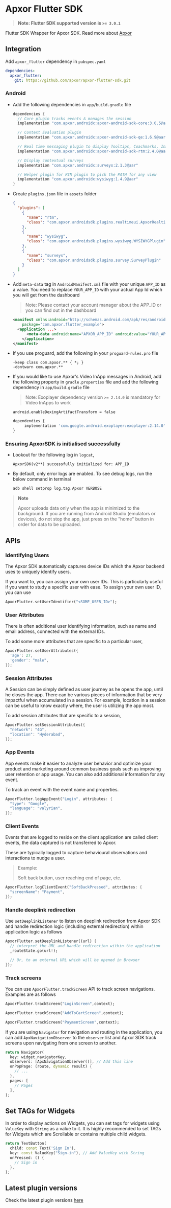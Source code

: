 # Apxor Flutter SDK

> **Note: Flutter SDK supported version is `>= 3.0.1`**

Flutter SDK Wrapper for Apxor SDK. Read more about [Apxor](https://www.apxor.com)

## Integration

Add `apxor_flutter` dependency in `pubspec.yaml`

```yaml
dependencies:
  apxor_flutter:
    git: https://github.com/apxor/apxor-flutter-sdk.git
```

### Android

- Add the following dependencies in `app/build.gradle` file

  ```groovy
  dependencies {
    // Core plugin tracks events & manages the session
    implementation "com.apxor.androidx:apxor-android-sdk-core:3.0.5@aar"

    // Context Evaluation plugin
    implementation "com.apxor.androidx:apxor-android-sdk-qe:1.6.9@aar"

    // Real time messaging plugin to display Tooltips, Coachmarks, InApps and Onboarding walkthroughs
    implementation "com.apxor.androidx:apxor-android-sdk-rtm:2.4.0@aar"

    // Display contextual surveys
    implementation "com.apxor.androidx:surveys:2.1.3@aar"

    // Helper plugin for RTM plugin to pick the PATH for any view
    implementation "com.apxor.androidx:wysiwyg:1.4.9@aar"
  }
  ```

- Create `plugins.json` file in `assets` folder

  ```json
  {
    "plugins": [
      {
        "name": "rtm",
        "class": "com.apxor.androidsdk.plugins.realtimeui.ApxorRealtimeUIPlugin"
      },
      {
        "name": "wysiwyg",
        "class": "com.apxor.androidsdk.plugins.wysiwyg.WYSIWYGPlugin"
      },
      {
        "name": "surveys",
        "class": "com.apxor.androidsdk.plugins.survey.SurveyPlugin"
      }
    ]
  }
  ```

- Add `meta-data` tag in `AndroidManifest.xml` file with your unique `APP_ID` as a value. You need to replace `YOUR_APP_ID` with your actual App Id which you will get from the dashboard

  > Note: Please contact your account manager about the APP_ID or you can find out in the dashboard

  ```xml
  <manifest xmlns:android="http://schemas.android.com/apk/res/android"
      package="com.apxor.flutter_example">
    <application ...>
        <meta-data android:name="APXOR_APP_ID" android:value="YOUR_APP_ID" />
      </application>
  </manifest>
  ```

- If you use proguard, add the following in your `proguard-rules.pro` file

  ```proguard
  -keep class com.apxor.** { *; }
  -dontwarn com.apxor.**
  ```

- If you would like to use Apxor's Video InApp messages in Android, add the following property in `gradle.properties` file and add the following dependency in `app/build.gradle` file

  > Note: Exoplayer dependency version `>= 2.14.0` is mandatory for Video InApps to work

  ```properties
  android.enableDexingArtifactTransform = false
  ```

  ```js
  dependendies {
       implementation 'com.google.android.exoplayer:exoplayer:2.14.0'
  }
  ```

### Ensuring ApxorSDK is initialised successfully

- Lookout for the following log in `logcat`,

  ```text
  ApxorSDK(v2**) successfully initialized for: APP_ID
  ```

- By default, only error logs are enabled. To see debug logs, run the below command in terminal

  ```bash
  adb shell setprop log.tag.Apxor VERBOSE
  ```

> **Note**
>
> Apxor uploads data only when the app is minimized to the background.
> If you are running from Android Studio (emulators or devices), do not stop the app, just press on the "home" button in order for data to be uploaded.

## APIs

### Identifying Users

The Apxor SDK automatically captures device IDs which the Apxor backend uses to uniquely identify users.

If you want to, you can assign your own user IDs. This is particularly useful if you want to study a specific user with ease. To assign your own user ID, you can use

```dart
ApxorFlutter.setUserIdentifier("<SOME_USER_ID>");
```

### User Attributes

There is often additional user identifying information, such as name and email address, connected with the external IDs.

To add some more attributes that are specific to a particular user,

```dart
ApxorFlutter.setUserAttributes({
  'age': 27,
  'gender': "male",
});
```

### Session Attributes

A Session can be simply defined as user journey as he opens the app, until he closes the app. There can be various pieces of information that be very impactful when accumulated in a session. For example, location in a session can be useful to know exactly where, the user is utilizing the app most.

To add session attributes that are specific to a session,

```dart
ApxorFlutter.setSessionAttributes({
  "network": "4G",
  "location": "Hyderabad",
});
```

### App Events

App events make it easier to analyze user behavior and optimize your product and marketing around common business goals such as improving user retention or app usage. You can also add additional information for any event.

To track an event with the event name and properties.

```dart
ApxorFlutter.logAppEvent("Login", attributes: {
  "type": "Google",
  "language": "valyrian",
});
```

### Client Events

Events that are logged to reside on the client application are called client events, the data captured is not transferred to Apxor.

These are typically logged to capture behavioural observations and interactions to nudge a user.

> Example:
>
> Soft back button, user reaching end of page, etc.

```dart
ApxorFlutter.logClientEvent("SoftBackPressed", attributes: {
  "screenName": "Payment",
});
```

### Handle deeplink redirection

Use `setDeeplinkListener` to listen on deeplink redirection from Apxor SDK and handle redirection logic (including external redirection) within application logic as follows

```dart
ApxorFlutter.setDeeplinkListener((url) {
  // interpret the URL and handle redirection within the application
  _routeState.go(url!);

  // Or, to an external URL which will be opened in Browser
});
```

### Track screens

You can use `ApxorFlutter.trackScreen` API to track screen navigations. Examples are as follows

```dart
ApxorFlutter.trackScreen("LoginScreen",context);

ApxorFlutter.trackScreen("AddToCartScreen",context);

ApxorFlutter.trackScreen("PaymentScreen",context);
```

If you are using `Navigator` for navigation and routing in the application, you can add `ApxNavigationObserver` to the `observer` list and Apxor SDK track screens upon navigating from one screen to another.

```dart
return Navigator(
  key: widget.navigatorKey,
  observers: [ApxNavigationObserver()], // Add this line
  onPopPage: (route, dynamic result) {
    // ...
  },
  pages: [
    // Pages
  ],
);
```

## Set TAGs for Widgets

In order to display actions on Widgets, you can set tags for widgets using `ValueKey` with `String` as a value to it. It is highly recommended to set TAGs for Widgets which are Scrollable or contains multiple child widgets.

```dart
return TextButton(
  child: const Text('Sign In'),
  key: const ValueKey("Sign-in"), // Add ValueKey with String
  onPressed: () {
    // Sign in
  },
);
```

## Latest plugin versions

Check the latest plugin versions [here](https://docs.apxor.com/docs/SDK/androidx-guide)
